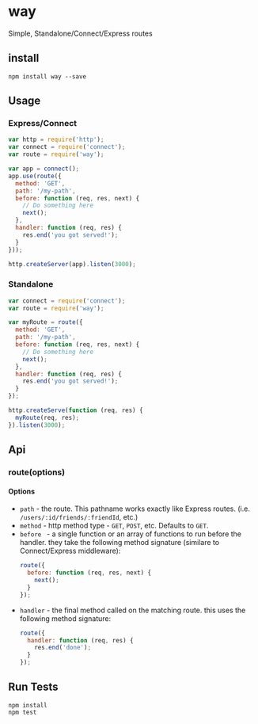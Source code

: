 # way

Simple, Standalone/Connect/Express routes

## install

```
npm install way --save
```

## Usage

### Express/Connect

```js
var http = require('http');
var connect = require('connect');
var route = require('way');

var app = connect();
app.use(route({
  method: 'GET',
  path: '/my-path',
  before: function (req, res, next) {
    // Do something here
    next();
  },
  handler: function (req, res) {
    res.end('you got served!');
  }
}));

http.createServer(app).listen(3000);
```

### Standalone

```js
var connect = require('connect');
var route = require('way');

var myRoute = route({
  method: 'GET',
  path: '/my-path',
  before: function (req, res, next) {
    // Do something here
    next();
  },
  handler: function (req, res) {
    res.end('you got served!');
  }
});

http.createServe(function (req, res) {
  myRoute(req, res);
}).listen(3000);

```

## Api

### route(options)

#### Options

* `path` - the route. This pathname works exactly like Express routes. (i.e. `/users/:id/friends/:friendId`, etc.)
* `method` - http method type - `GET`, `POST`, etc. Defaults to `GET`.
* `before ` - a single function or an array of functions to run before the handler.
  they take the following method signature (similare to Connect/Express middleware):
  ```js
  route({
    before: function (req, res, next) {
      next();
    }
  });
  ```
* `handler` - the final method called on the matching route.
  this uses the following method signature:
  ```js
  route({
    handler: function (req, res) {
      res.end('done');
    }
  });
  ```
  
## Run Tests

```
npm install
npm test
```